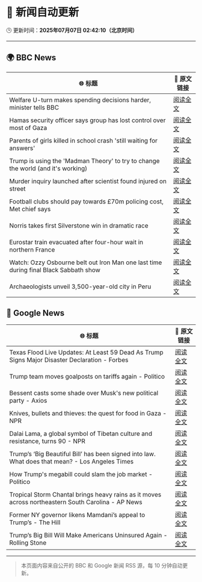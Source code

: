 # 🧠 新闻自动更新

🕒 更新时间：**2025年07月07日 02:42:10（北京时间）**

---

## 🌍 BBC News

| 🌐 标题 | 🔗 原文链接 |
|--------|-------------|
| Welfare U-turn makes spending decisions harder, minister tells BBC | [阅读全文](https://www.bbc.com/news/articles/cq8z34x914jo) |
| Hamas security officer says group has lost control over most of Gaza | [阅读全文](https://www.bbc.com/news/articles/c4gk79xlzwjo) |
| Parents of girls killed in school crash 'still waiting for answers' | [阅读全文](https://www.bbc.com/news/articles/c89e1kynjjko) |
| Trump is using the 'Madman Theory' to try to change the world (and it's working) | [阅读全文](https://www.bbc.com/news/articles/czxww2kez0go) |
| Murder inquiry launched after scientist found injured on street | [阅读全文](https://www.bbc.com/news/articles/c628965dvp1o) |
| Football clubs should pay towards £70m policing cost, Met chief says | [阅读全文](https://www.bbc.com/news/articles/cqx2338z971o) |
| Norris takes first Silverstone win in dramatic race | [阅读全文](https://www.bbc.com/sport/formula1/articles/c4gd76m7391o) |
| Eurostar train evacuated after four-hour wait in northern France | [阅读全文](https://www.bbc.com/news/articles/c89e1511l7po) |
| Watch: Ozzy Osbourne belt out Iron Man one last time during final Black Sabbath show | [阅读全文](https://www.bbc.com/news/videos/cgjgdz94389o) |
| Archaeologists unveil 3,500-year-old city in Peru | [阅读全文](https://www.bbc.com/news/articles/c07dmx38kyeo) |

## 📰 Google News

| 🌐 标题 | 🔗 原文链接 |
|--------|-------------|
| Texas Flood Live Updates: At Least 59 Dead As Trump Signs Major Disaster Declaration - Forbes | [阅读全文](https://news.google.com/rss/articles/CBMi1AFBVV95cUxOZEoxQmloT1pUSlFYVHk0Sm8wcDVEQUpyc1VZTHV6N1Y3SHlzZmpmX2dFOTVXcFFvNUFFbDRvdE01cllKelNHdjBhcHBFbjl2X19zWkRTTTFyRGNqQ0FGSEJGUzZndFZVZmROSEhHd0doaHVvYlhqMDQ4M2REMTNuaTVGck9EdXAxeXZmdy1wY2EtOV9vd2cyOHlsZ1hFRUJ0OW1pbEJyb1V4Vy1sOEk4VTViYnBwc0NBWVNTQVNHZkRxZWgtbi1kRHUyN2pqMnJLUDdtTQ?oc=5) |
| Trump team moves goalposts on tariffs again - Politico | [阅读全文](https://news.google.com/rss/articles/CBMikAFBVV95cUxQMHlpcjVZR2UyWDB5TkFud3dzZS02UzhYM25VYnFSTGtkdjFwVUt1X2lTQTZ3WlJ1RXBlTnA0T2FCcFV1OFRjY255T1FtRjhVTDh3Qy1xYVJ3Q3JxQkpLMDQzZkF5eGpyVHVNLWlpMVRYMmFFMHVUWkNvNDBDMThoTGJtcWlWemJmdFYxUUtGcDU?oc=5) |
| Bessent casts some shade over Musk's new political party - Axios | [阅读全文](https://news.google.com/rss/articles/CBMiekFVX3lxTE41ano2NXhzZkJIUVJDNlVXNjA2QWppeVRGZlpjUmtlSXVSN0tzYjRuU0pxNmRrWkZGaVZCLXBBVjItdnkycEt4eTYtdHFOYllRTHZqRDU5RVJxQTR3bzNINWdscnRac0hlUzU2OWQ5Y0p2MlYtQXBfZ0Zn?oc=5) |
| Knives, bullets and thieves: the quest for food in Gaza - NPR | [阅读全文](https://news.google.com/rss/articles/CBMib0FVX3lxTFA1aFNDS1l4a0RHY2FBRG80NGFIYnhxMUlRWHBSRVJBOXE1ejBialBydUd0Uk5DWF9HOTROMnBvTzRRMW5CUkJaR3k5YUczUFhZMjNMMDBYQmRCS0VtRnVFLUNXQ2NZamV5TkVoOXJEQQ?oc=5) |
| Dalai Lama, a global symbol of Tibetan culture and resistance, turns 90 - NPR | [阅读全文](https://news.google.com/rss/articles/CBMickFVX3lxTE9xSXNxUUVxWnVPTkZpLWlNUXFadDJoZk1QMkcwTkVzZlMyMmJrSUNrdW55MDVmcmRlVTg0Nk5UVVZCS2pEYm92ZkF2ZmZfa0pwTG95bkdSdktqVU9ubmdwZzVtV0xFR25LcUQ2OUhiX09XUQ?oc=5) |
| Trump’s ‘Big Beautiful Bill’ has been signed into law. What does that mean? - Los Angeles Times | [阅读全文](https://news.google.com/rss/articles/CBMi3wFBVV95cUxNSXhFVFRmUDNHU0F3UWpjOEFnUG16c0VyT2M0dk5Ua3oyQkUweTRuQUV4c3JROVcxX3pIM1J5MTdpQ1dtY083YUxVS1BVYUswRjZoQjFMZW16U0xmUzRmaEI3TS15WUZOQkFhSGNDb1E4LTRzTUVIZWpsOG5hN29zX3NLVFU3LUx0Z0RyaVVLNTNaZnE2N2pMSVE3R296aEVOTU5Vdmc4ZG50UUFfWklRSk5rVFN2aVl3TDIzLUg3aEN4WFM2VE5rUzhWSTJYZ0E3djZ0amxPS2l5WWtwdmgw?oc=5) |
| How Trump's megabill could slam the job market - Politico | [阅读全文](https://news.google.com/rss/articles/CBMikAFBVV95cUxOTG9WUmwxSVpaUDdsMlZaNWtnY1BxMXRYd1ZDSlhWTFRGRURhc0ZXZ1hzaEhUSXVsb3pIbTEtcEkyc0w5R05adTdULVVPNlVNZHItU00xblk5NTJRTE1LMld2bmNzcGk4dHlwSVdhRm5FNzJuOW9DUW45b2RzWUVydndZeUVNcHRvbExqQnpRSnk?oc=5) |
| Tropical Storm Chantal brings heavy rains as it moves across northeastern South Carolina - AP News | [阅读全文](https://news.google.com/rss/articles/CBMirAFBVV95cUxPXzlqY2l6WVRfR0ZEVDF3aVVYc3lVYVhIcmdwQjVxMlh3NDZjdU5ualZ2Y21YMWpGWWpib2xiMGN1Uzg4TW5FRW5VXzlFbU9qRjZUdlVyZkdBSWRzQkE5N3V2R3FFVmNMTjhZRjNZMXIzOVNiUFluTzNHaEk2dTJBeUFSU29tUVJxQlA5a1p6OE5XTTBLV3JQVEx4MnlWejR2M2RSUXdvR2lqb0Nw?oc=5) |
| Former NY governor likens Mamdani’s appeal to Trump’s - The Hill | [阅读全文](https://news.google.com/rss/articles/CBMiowFBVV95cUxOWVBwSm43THFuZ1NPV3paY28yUHRhUXpaVXRiNUtTdlJabVZha0tsSVNNMzdubW9aTDRKWVFBNThhdDMyM0pTNnBLQkMwT0VBd0JCTGE0TWpOMU5GbUZ2RW5ydkZjdHFPYWlTLVJ5QUNoWlZHbExUakFBS1RXU1Viek1HdVYydjBJRU5LQzN5NEoyM2w1ZkxpdktsZnNfbFk0WElv0gGoAUFVX3lxTFBmZ1p6MGhkSzBRVDJ0QXpMWVY5cWQtbzQ0WVZvTU5RaXJ4N2h1VEVWTG5UZ0pzR2FDcjRMSzd1dmJqcXZCb1dMYzNpTjRiUnJxcVVwTG1ZLU1NeWUwZ3ZvYzZxX3FDVGRWVXBfUkF6RGtic3daMHpMd196RUJoRll5SnQ3emZ1VkxtcTNkeHZYZFM5d3M5MnZPR1M3ZkJWejg0NjZTVWdKZw?oc=5) |
| Trump’s Big Bill Will Make Americans Uninsured Again - Rolling Stone | [阅读全文](https://news.google.com/rss/articles/CBMiwgFBVV95cUxPMkZxVlo4akJjUEQwc2NWX28tWGVWbTdtTmZ3X191OUdYY2NTOTREZEFvZXZTeGJvZGlyTjBuYjE0YnplMlZvUEZWMUJ4RmxsTVVRN0J0aFVxRk8tb3R2ZHRYZHRjN2EzUnQ5Wmd3UVRkT1ZEVkxRYjg5UWozU25iZXVyaWJVNjJ0Q3QwSFF2NHNJeG9sOHQ1UXBXV21HWENHdFVWMFdEc1Bxb040VEpsSGF1bGdVY1c3MFBqa3A4MUVSZw?oc=5) |

---
> 本页面内容来自公开的 BBC 和 Google 新闻 RSS 源，每 10 分钟自动更新。